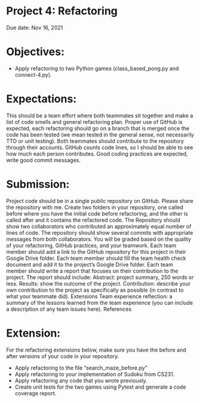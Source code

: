# Project 4: Refactoring

Due date: Nov 16, 2021

# Objectives:
- Apply refactoring to two Python games (class_based_pong.py and connect-4.py).

# Expectations:
This should be a team effort where both teammates sit together and make a list of code smells and general refactoring plan.
Proper use of GitHub is expected, each refactoring should go on a branch that is merged once the code has been tested (we mean tested in the general sense, not necessarily TTD or unit testing).
Both teammates should contribute to the repository through their accounts.  GitHub counts code lines, so I should be able to see how much each person contributes.
Good coding practices are expected, write good commit messages.

# Submission:
Project code should be in a single public repository on GitHub.  Please share the repository with me.
Create two folders in your repository, one called before where you have the initial code before refactoring, and the other is called after and it contains the refactored code.
The Repository should show two collaborators who contributed an approximately equal number of lines of code.
The repository should show several commits with appropriate messages from both collaborators.  You will be graded based on the quality of your refactoring, GitHub practices, and your teamwork.
Each team member should add a link to the GitHub repository for this project in their Google Drive folder.
Each team member should fill the team health check document and add it to the project’s Google Drive folder.
Each team member should write a report that focuses on their contribution to the project.  The report should include:
Abstract: project summary, 250 words or less.
Results: show the outcome of the project.
Contribution: describe your own contribution to the project as specifically as possible (in contrast to what your teammate did).
Extensions
Team experience reflection: a summary of the lessons learned from the team experience (you can include a description of any team issues here).
References


# Extension:
For the refactoring extensions below, make sure you have the before and after versions of your code in your repository.

- Apply refactoring to the file “search_maze_before.py”
- Apply refactoring to your implementation of Sudoku from CS231.
- Apply refactoring any code that you wrote previously.
- Create unit tests for the two games using Pytest and generate a code coverage report.


